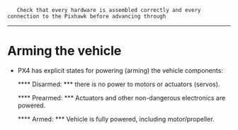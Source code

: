
       Check that every hardware is assembled correctly and every connection to the Pixhawk before advancing through
-----------------------------------------------------------------------------------------------------------
# Arming the vehicle
* PX4 has explicit states for powering (arming) the vehicle components:

  **** Disarmed: *** there is no power to motors or actuators (servos).
  
  **** Prearmed: *** Actuators and other non-dangerous electronics are powered.
  
  **** Armed: *** Vehicle is fully powered, including motor/propeller.

